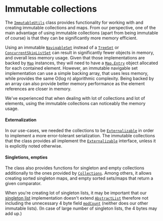 # Immutable collections

The [`ImmutableUtils`](/javadoc/saker/util/ImmutableUtils.html) class provides functionality for working with and creating immutable collections and maps. From our perspective, one of the main advantage of using immutable collections (apart from being immutable of course) is that they can be significantly more memory efficient.

Using an immutable [`NavigableSet`](https://docs.oracle.com/javase/8/docs/api/java/util/NavigableSet.html) instead of a [`TreeSet`](https://docs.oracle.com/javase/8/docs/api/java/util/TreeSet.html) or [`ConcurrentSkipListSet`](https://docs.oracle.com/javase/8/docs/api/java/util/concurrent/ConcurrentSkipListSet.html) can result in significantly fewer objects in memory, and overall less memory usage. Given that those implementations are backed by [`Map`](https://docs.oracle.com/javase/8/docs/api/java/util/Map.html) instances, they will need to have a [`Map.Entry`](https://docs.oracle.com/javase/8/docs/api/java/util/Map.Entry.html) object allocated for each contained element. However, an immutable navigable set implementation can use a simple backing array, that uses less memory, while provides the same O(log n) algorithmic complexity. Being backed by an array can also provide better memory performance as the element references are closer in memory.

We've experienced that when dealing with lot of collections and lot of elements, using the immutable collections can noticeably the memory usage.

#### Externalization

In our use-cases, we needed the collections to be [`Externalizable`](https://docs.oracle.com/javase/8/docs/api/java/io/Externalizable.html) in order to implement a more error-tolerant serialization. The immutable collections that the class provides all implement the [`Externalizable`](https://docs.oracle.com/javase/8/docs/api/java/io/Externalizable.html) interface, unless it is explicitly noted otherwise.

#### Singletions, empties

The class also provides functions for singleton and empty collections additionally to the ones provided by [`Collections`](https://docs.oracle.com/javase/8/docs/api/java/util/Collections.html). Among others, it allows creating sorted singleton maps, and empty sorted sets/maps that return a given comparator.

When you're creating lot of singleton lists, it may be important that our [singleton list](/javadoc/saker/util/ImmutableUtils.html#singletonList-E-) implementation doesn't extend [`AbstractList`](https://docs.oracle.com/javase/8/docs/api/java/util/AbstractList.html) therefore not including the unnecessary 4 byte field [`modCount`](https://docs.oracle.com/javase/8/docs/api/java/util/AbstractList.html#modCount) (neither does our other immutable lists). (In case of large number of singleton lists, the 4 bytes may add up.)
